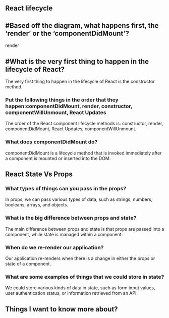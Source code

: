 ## React lifecycle

## #Based off the diagram, what happens first, the ‘render’ or the ‘componentDidMount’?
render
## #What is the very first thing to happen in the lifecycle of React?
The very first thing to happen in the lifecycle of React is the constructor method.
### Put the following things in the order that they happen:componentDidMount, render, constructor, componentWillUnmount, React Updates
The order of the React component lifecycle methods is: constructor, render, componentDidMount, React Updates, componentWillUnmount.
### What does componentDidMount do?
componentDidMount is a lifecycle method that is invoked immediately after a component is mounted or inserted into the DOM.
 
## React State Vs Props

### What types of things can you pass in the props?
In props, we can pass various types of data, such as strings, numbers, booleans, arrays, and objects.
### What is the big difference between props and state?
The main difference between props and state is that props are passed into a component, while state is managed within a component.
### When do we re-render our application?
Our application re-renders when there is a change in either the props or state of a component.
### What are some examples of things that we could store in state?
We could store various kinds of data in state, such as form input values, user authentication status, or information retrieved from an API.

## Things I want to know more about?